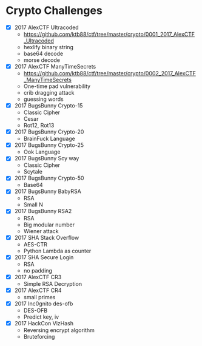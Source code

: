 # Crypto Challenges

* [x] 2017 AlexCTF Ultracoded
  - https://github.com/ktb88/ctf/tree/master/crypto/0001_2017_AlexCTF_Ultracoded
  - hexlify binary string
  - base64 decode
  - morse decode
* [x] 2017 AlexCTF ManyTimeSecrets
  - https://github.com/ktb88/ctf/tree/master/crypto/0002_2017_AlexCTF_ManyTimeSecrets
  - One-time pad vulnerability
  - crib dragging attack
  - guessing words
* [x] 2017 BugsBunny Crypto-15
  - Classic Cipher
  - Cesar
  - Rot12, Rot13
* [x] 2017 BugsBunny Crypto-20
  - BrainFuck Language
* [x] 2017 BugsBunny Crypto-25
  - Ook Language
* [x] 2017 BugsBunny Scy way
  - Classic Cipher
  - Scytale
* [x] 2017 BugsBunny Crypto-50
  - Base64
* [x] 2017 BugsBunny BabyRSA
  - RSA
  - Small N
* [x] 2017 BugsBunny RSA2
  - RSA
  - Big modular number
  - Wiener attack
* [x] 2017 SHA Stack Overflow
  - AES-CTR
  - Python Lambda as counter
* [x] 2017 SHA Secure Login
  - RSA
  - no padding
* [x] 2017 AlexCTF CR3
  - Simple RSA Decryption
* [x] 2017 AlexCTF CR4
  - small primes
* [x] 2017 Inc0gnito des-ofb
  - DES-OFB
  - Predict key, iv
* [x] 2017 HackCon VizHash
  - Reversing encrypt algorithm
  - Bruteforcing